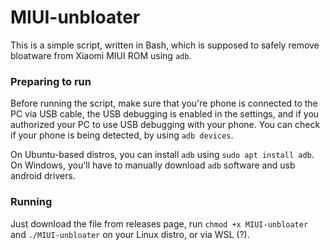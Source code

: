 # MIUI-unbloater

This is a simple script, written in Bash, which is supposed to safely remove bloatware from Xiaomi MIUI ROM using `adb`.

### Preparing to run

Before running the script, make sure that you're phone is connected to the PC via USB cable, the USB debugging is enabled in the settings, and if you authorized your PC to use USB debugging with your phone. You can check if your phone is being detected, by using `adb devices`.

On Ubuntu-based distros, you can install `adb` using `sudo apt install adb`.
<br>
On Windows, you'll have to manually download `adb` software and usb android drivers.

### Running

Just download the file from releases page, run `chmod +x MIUI-unbloater` and `./MIUI-unbloater` on your Linux distro, or via WSL (?).
